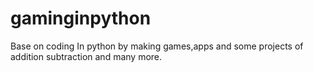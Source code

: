 # gaminginpython
Base on coding In python by making games,apps and some projects of addition subtraction and many more. 

